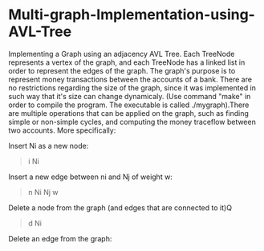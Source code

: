 # Multi-graph-Implementation-using-AVL-Tree
Implementing a Graph using an adjacency AVL Tree. Each TreeNode represents a vertex of the graph, and each TreeNode has a linked list in order to represent the edges of the graph.
The graph's purpose is to represent money transactions between the accounts of a bank. 
There are no restrictions regarding the size of the graph, since it was implemented in such way that it's size can change dynamicaly. (Use command "make" in order to compile the program. The executable is called ./mygraph).There are multiple operations that can be applied on the graph, such as finding simple or non-simple cycles, and computing the money traceflow between two accounts. More specifically:

Insert Ni as a new node:
>i Ni

Insert a new edge between ni and Nj of weight w:
>n Ni Nj w

Delete a node from the graph (and edges that are connected to it)Q
>d Ni

Delete an edge from the graph:
